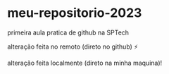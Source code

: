# meu-repositorio-2023
primeira aula pratica de github na SPTech 

alteração feita no remoto (direto no github) :zap:

alteração feita localmente (direto na minha maquina)!
